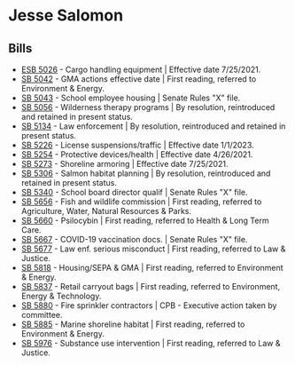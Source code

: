 # Jesse Salomon
## Bills
* [ESB 5026](/bill/2021-22/esb/5026/) - Cargo handling equipment | Effective date 7/25/2021.
* [SB 5042](/bill/2021-22/sb/5042/) - GMA actions effective date | First reading, referred to Environment & Energy.
* [SB 5043](/bill/2021-22/sb/5043/) - School employee housing | Senate Rules "X" file.
* [SB 5056](/bill/2021-22/sb/5056/) - Wilderness therapy programs | By resolution, reintroduced and retained in present status.
* [SB 5134](/bill/2021-22/sb/5134/) - Law enforcement | By resolution, reintroduced and retained in present status.
* [SB 5226](/bill/2021-22/sb/5226/) - License suspensions/traffic | Effective date 1/1/2023.
* [SB 5254](/bill/2021-22/sb/5254/) - Protective devices/health | Effective date 4/26/2021.
* [SB 5273](/bill/2021-22/sb/5273/) - Shoreline armoring | Effective date 7/25/2021.
* [SB 5306](/bill/2021-22/sb/5306/) - Salmon habitat planning | By resolution, reintroduced and retained in present status.
* [SB 5340](/bill/2021-22/sb/5340/) - School board director qualif | Senate Rules "X" file.
* [SB 5656](/bill/2021-22/sb/5656/) - Fish and wildlife commission | First reading, referred to Agriculture, Water, Natural Resources & Parks.
* [SB 5660](/bill/2021-22/sb/5660/) - Psilocybin | First reading, referred to Health & Long Term Care.
* [SB 5667](/bill/2021-22/sb/5667/) - COVID-19 vaccination docs. | Senate Rules "X" file.
* [SB 5677](/bill/2021-22/sb/5677/) - Law enf. serious misconduct | First reading, referred to Law & Justice.
* [SB 5818](/bill/2021-22/sb/5818/) - Housing/SEPA & GMA | First reading, referred to Environment & Energy.
* [SB 5837](/bill/2021-22/sb/5837/) - Retail carryout bags | First reading, referred to Environment, Energy & Technology.
* [SB 5880](/bill/2021-22/sb/5880/) - Fire sprinkler contractors | CPB - Executive action taken by committee.
* [SB 5885](/bill/2021-22/sb/5885/) - Marine shoreline habitat | First reading, referred to Environment & Energy.
* [SB 5976](/bill/2021-22/sb/5976/) - Substance use intervention | First reading, referred to Law & Justice.
